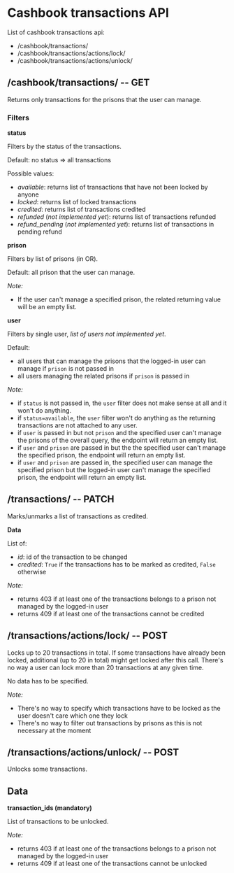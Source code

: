 # Cashbook transactions API

List of cashbook transactions api:
- /cashbook/transactions/
- /cashbook/transactions/actions/lock/
- /cashbook/transactions/actions/unlock/


## /cashbook/transactions/  -- GET

Returns only transactions for the prisons that the user can manage.

### Filters

**status**

Filters by the status of the transactions.

Default: no status => all transactions

Possible values:
- *available*: returns list of transactions that have not been locked by anyone
- *locked*: returns list of locked transactions
- *credited*: returns list of transactions credited
- *refunded* (*not implemented yet*): returns list of transactions refunded
- *refund_pending* (*not implemented yet*): returns list of transactions in pending refund

**prison**

Filters by list of prisons (in OR).

Default: all prison that the user can manage.

*Note:*
- If the user can't manage a specified prison, the related returning value will be an empty list. 

**user**

Filters by single user, *list of users not implemented yet*.

Default:
- all users that can manage the prisons that the logged-in user can manage if `prison` is not passed in
- all users managing the related prisons if `prison` is passed in

*Note:*
- if `status` is not passed in, the `user` filter does not make sense at all and it won't do anything.
- if `status=available`, the `user` filter won't do anything as the returning transactions are not attached to any user.
- if `user` is passed in but not `prison` and the specified user can't manage the prisons of the overall query, the endpoint will return an empty list.
- if `user` and `prison` are passed in but the the specified user can't manage the specified prison, the endpoint will return an empty list.
- if `user` and `prison` are passed in, the specified user can manage the specified prison but the logged-in user can't manage the specified prison, the endpoint will return an empty list.


## /transactions/  -- PATCH

Marks/unmarks a list of transactions as credited.

**Data**

List of:
- *id*: id of the transaction to be changed
- *credited*: `True` if the transactions has to be marked as credited, `False` otherwise

*Note:*
- returns 403 if at least one of the transactions belongs to a prison not managed by the logged-in user
- returns 409 if at least one of the transactions cannot be credited

## /transactions/actions/lock/  -- POST

Locks up to 20 transactions in total. If some transactions have already been locked, additional (up to 20 in total) might get locked after this call. There's no way a user can lock more than 20 transactions at any given time.

No data has to be specified.

*Note:*

- There's no way to specify which transactions have to be locked as the user doesn't care which one they lock
- There's no way to filter out transactions by prisons as this is not necessary at the moment


## /transactions/actions/unlock/  -- POST

Unlocks some transactions.

## Data

**transaction_ids (mandatory)**

List of transactions to be unlocked.

*Note:*

- returns 403 if at least one of the transactions belongs to a prison not managed by the logged-in user
- returns 409 if at least one of the transactions cannot be unlocked
